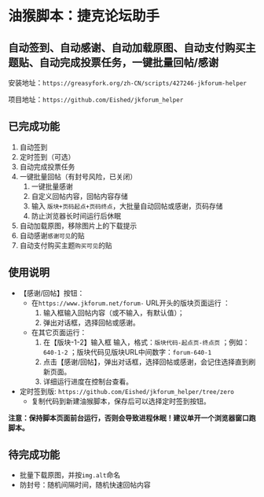 # 油猴脚本：捷克论坛助手

## 自动签到、自动感谢、自动加载原图、自动支付购买主题贴、自动完成投票任务，一键批量回帖/感谢

安装地址：`https://greasyfork.org/zh-CN/scripts/427246-jkforum-helper`

项目地址：`https://github.com/Eished/jkforum_helper`

## 已完成功能

1. 自动签到
2. 定时签到（可选）
3. 自动完成投票任务
4. 一键批量回帖（有封号风险，已关闭）
   1. 一键批量感谢
   2. 自定义回帖内容，回帖内容存储
   3. 输入 `版块+页码起点+页码终点`，大批量自动回帖或感谢，页码存储
   4. 防止浏览器长时间运行后休眠
5. 自动加载原图，移除图片上的下载提示
6. 自动感谢`感谢可见`的贴
7. 自动支付购买主题`购买可见`的贴

## 使用说明

- 【感谢/回帖】按钮：
  - 在`https://www.jkforum.net/forum-` URL开头的版块页面运行 ：
     1. 输入框输入回帖内容（或不输入，有默认值）；
     2. 弹出对话框，选择回帖或感谢。
  - 在其它页面运行：
     1. 在【版块-1-2】输入框 输入，格式：`版块代码-起点页-终点页` ；例如：`640-1-2` ；版块代码见版块URL中间数字：`forum-640-1`
     2. 点击【感谢/回帖】，弹出对话框，选择回帖或感谢，会记住选择直到刷新页面。
     3. 详细运行进度在控制台查看。
- 定时签到版: `https://github.com/Eished/jkforum_helper/tree/zero`
  - 复制代码到新建油猴脚本，保存后可以选择定时签到按钮。

**注意：保持脚本页面前台运行，否则会导致进程休眠！建议单开一个浏览器窗口跑脚本。**

## 待完成功能

- 批量下载原图，并按`img.alt`命名
- 防封号：随机间隔时间，随机快速回帖内容